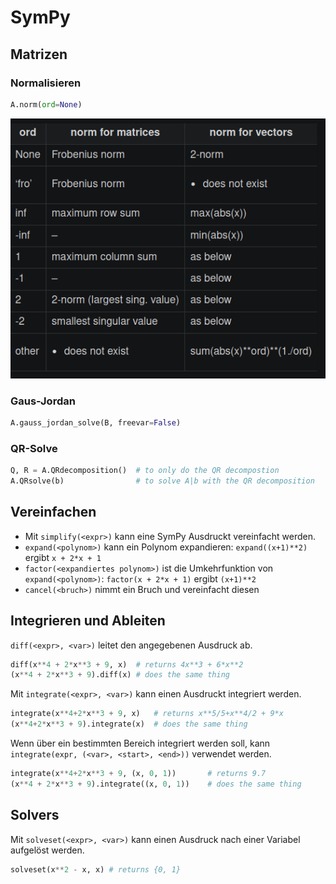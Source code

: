 # SymPy

## Matrizen

### Normalisieren

```py
A.norm(ord=None)
```

![image-20230114225634165](res/SymPy/image-20230114225634165.png)

### Gaus-Jordan

```py
A.gauss_jordan_solve(B, freevar=False)
```

### QR-Solve

```py
Q, R = A.QRdecomposition() 	# to only do the QR decompostion
A.QRsolve(b)				# to solve A|b with the QR decomposition
```

## Vereinfachen 

* Mit `simplify(<expr>)` kann eine SymPy Ausdruckt vereinfacht werden.
* `expand(<polynom>)` kann ein Polynom expandieren: `expand((x+1)**2)` ergibt `x + 2*x + 1`
* `factor(<expandiertes polynom>)` ist die Umkehrfunktion von `expand(<polynom>)`: `factor(x + 2*x + 1)` ergibt `(x+1)**2`
* `cancel(<bruch>)` nimmt ein Bruch und vereinfacht diesen

## Integrieren und Ableiten

`diff(<expr>, <var>)` leitet den angegebenen Ausdruck ab.

```py
diff(x**4 + 2*x**3 + 9, x) 	# returns 4x**3 + 6*x**2
(x**4 + 2*x**3 + 9).diff(x)	# does the same thing
```

Mit `integrate(<expr>, <var>)` kann einen Ausdruckt integriert werden.

```py
integrate(x**4+2*x**3 + 9, x)	# returns x**5/5+x**4/2 + 9*x
(x**4+2*x**3 + 9).integrate(x) 	# does the same thing
```

Wenn über ein bestimmten Bereich integriert werden soll, kann `integrate(expr, (<var>, <start>, <end>))` verwendet werden.

```py
integrate(x**4+2*x**3 + 9, (x, 0, 1))		# returns 9.7
(x**4 + 2*x**3 + 9).integrate((x, 0, 1))	# does the same thing
```

## Solvers

Mit `solveset(<expr>, <var>)` kann einen Ausdruck nach einer Variabel aufgelöst werden.

```py
solveset(x**2 - x, x) # returns {0, 1}
```

